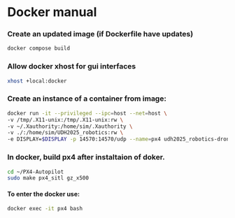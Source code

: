 # Docker manual

### Create an updated image (if Dockerfile have updates)

```bash
docker compose build
```

### Allow docker xhost for gui interfaces
``` bash
xhost +local:docker
```

### Create an instance of a container from image:
``` bash
docker run -it --privileged --ipc=host --net=host \
-v /tmp/.X11-unix:/tmp/.X11-unix:rw \
-v ~/.Xauthority:/home/sim/.Xauthority \
-v ./:/home/sim/UDH2025_robotics:rw \
-e DISPLAY=$DISPLAY -p 14570:14570/udp --name=px4 udh2025_robotics-drone_sim:latest bash
```

### In docker, build px4 after instaltaion of doker.
``` bash
cd ~/PX4-Autopilot
sudo make px4_sitl gz_x500
```

#### To enter the docker use:
``` bash
docker exec -it px4 bash
```